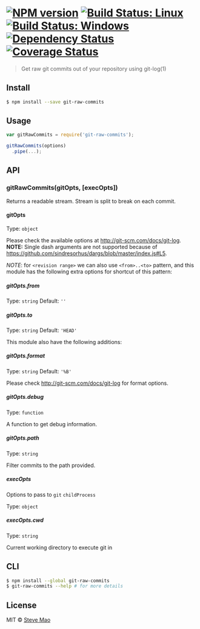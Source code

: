 #  [![NPM version][npm-image]][npm-url] [![Build Status: Linux][ci-image]][ci-url] [![Build Status: Windows][appveyor-image]][appveyor-url] [![Dependency Status][daviddm-image]][daviddm-url] [![Coverage Status][coverage-image]][coverage-url]

> Get raw git commits out of your repository using git-log(1)


## Install

```sh
$ npm install --save git-raw-commits
```


## Usage

```js
var gitRawCommits = require('git-raw-commits');

gitRawCommits(options)
  .pipe(...);
```


## API

### gitRawCommits(gitOpts, [execOpts])

Returns a readable stream. Stream is split to break on each commit.

#### gitOpts

Type: `object`

Please check the available options at http://git-scm.com/docs/git-log.
**NOTE:** Single dash arguments are not supported because of https://github.com/sindresorhus/dargs/blob/master/index.js#L5.

*NOTE*: for `<revision range>` we can also use `<from>..<to>` pattern, and this module has the following extra options for shortcut of this pattern:

##### gitOpts.from

Type: `string` Default: `''`

##### gitOpts.to

Type: `string` Default: `'HEAD'`

This module also have the following additions:

##### gitOpts.format

Type: `string` Default: `'%B'`

Please check http://git-scm.com/docs/git-log for format options.

##### gitOpts.debug

Type: `function`

A function to get debug information.

##### gitOpts.path

Type: `string`

Filter commits to the path provided.

##### execOpts

Options to pass to `git` `childProcess`

Type: `object`

##### execOpts.cwd

Type: `string`

Current working directory to execute git in


## CLI

```sh
$ npm install --global git-raw-commits
$ git-raw-commits --help # for more details
```


## License

MIT © [Steve Mao](https://github.com/stevemao)


[npm-image]: https://badge.fury.io/js/git-raw-commits.svg
[npm-url]: https://npmjs.org/package/git-raw-commits
[ci-image]: https://github.com/conventional-changelog/conventional-changelog/workflows/ci/badge.svg
[ci-url]: https://github.com/conventional-changelog/conventional-changelog/actions?query=workflow%3Aci+branch%3Amaster
[appveyor-image]: https://ci.appveyor.com/api/projects/status/4qm3bjmg41k3dsbv/branch/master?svg=true
[appveyor-url]: https://ci.appveyor.com/project/stevemao/git-raw-commits/branch/master
[daviddm-image]: https://david-dm.org/conventional-changelog/git-raw-commits.svg?theme=shields.io
[daviddm-url]: https://david-dm.org/conventional-changelog/git-raw-commits
[coverage-image]: https://coveralls.io/repos/github/conventional-changelog/conventional-changelog/badge.svg?branch=master
[coverage-url]: https://coveralls.io/github/conventional-changelog/conventional-changelog?branch=master
